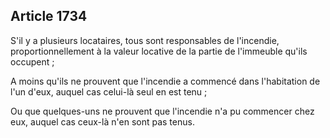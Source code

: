 Article 1734
----
S'il y a plusieurs locataires, tous sont responsables de l'incendie,
proportionnellement à la valeur locative de la partie de l'immeuble qu'ils
occupent ;

A moins qu'ils ne prouvent que l'incendie a commencé dans l'habitation de l'un
d'eux, auquel cas celui-là seul en est tenu ;

Ou que quelques-uns ne prouvent que l'incendie n'a pu commencer chez eux, auquel
cas ceux-là n'en sont pas tenus.

